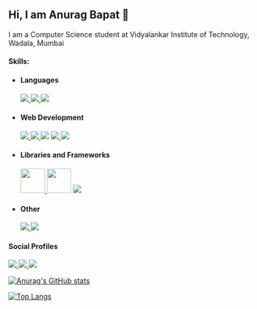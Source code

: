 ## Hi, I am Anurag Bapat 👋 

<!--
**anuragbapat10/anuragbapat10** is a ✨ _special_ ✨ repository because its `README.md` (this file) appears on your GitHub profile.

Here are some ideas to get you started:

- 🔭 I’m currently working on ...
- 🌱 I’m currently learning ...
- 👯 I’m looking to collaborate on ...
- 🤔 I’m looking for help with ...
- 💬 Ask me about ...
- 📫 How to reach me: ...
- 😄 Pronouns: ...
- ⚡ Fun fact: ...
-->

I am a Computer Science student at Vidyalankar Institute of Technology, Wadala, Mumbai


#### Skills: ###

* #### Languages
  <p> 
    <a href='https://www.python.org/'>
      <img src="https://img.icons8.com/color/48/000000/python--v1.png"/>
    </a>
    <a href='https://www.java.com/en/'>
      <img src="https://img.icons8.com/color/48/000000/java-coffee-cup-logo--v1.png"/>
    </a>
    <a href=''>
      <img src="https://img.icons8.com/color/48/000000/c-programming.png"/>
    </a>
  </p>

* #### Web Development
  <p>
    <a href=''>
      <img src="https://img.icons8.com/color/48/000000/html-5--v1.png"/>
    </a>
    <a href=''>
      <img src="https://img.icons8.com/color/48/000000/css3.png"/>
    </a>
    <a>
      <img src="https://img.icons8.com/color/48/000000/javascript--v2.png"/>
    </a>
    <a href='https://getbootstrap.com/'>
      <img src="https://img.icons8.com/color/48/000000/bootstrap.png"/>
    </a>
    <a href='https://www.djangoproject.com/'>
      <img src="https://img.icons8.com/material-outlined/24/000000/django.png"/>
    </a>
  </p>

* #### Libraries and Frameworks
  <p>
    <a href='https://pandas.pydata.org/'>
      <img src='https://upload.wikimedia.org/wikipedia/commons/thumb/2/22/Pandas_mark.svg/800px-Pandas_mark.svg.png' width=48px height=48px>
    </a>
    <a>
      <img src='https://www.vectorlogo.zone/logos/numpy/numpy-icon.svg' height=48px width=48px>
    </a>
    <a> 
      <img src="https://img.icons8.com/color/48/000000/opencv.png"/>
    </a>
  </p>
  
* #### Other
    <p>
      <a href='https://git-scm.com/'>
        <img src="https://img.icons8.com/color/48/000000/git.png"/>
      </a>
      <a href='https://github.com/'>
        <img src="https://img.icons8.com/material-outlined/48/000000/github.png"/>      
      </a>
    </p>

#### Social Profiles
  <p>
    <a href='https://twitter.com/anuragbapat10'>
      <img src="https://img.icons8.com/fluent/48/000000/twitter.png"/>
    </a>
    <a href='https://www.instagram.com/anurag.bapat1006/'>
      <img src="https://img.icons8.com/fluent/48/000000/instagram-new.png"/>
    </a>
    <a href='https://www.linkedin.com/in/anurag-bapat-2367661b1/'>
      <img src="https://img.icons8.com/fluent/48/000000/linkedin.png/">
    </a>
  </p>

[![Anurag's GitHub stats](https://github-readme-stats.vercel.app/api?username=anuragbapat10)](https://github.com/anuragbapat10/github-readme-stats)

[![Top Langs](https://github-readme-stats.vercel.app/api/top-langs/?username=anuragbapat10&langs_count=5&layout=compact)](https://github.com/anuragbapat10/github-readme-stats)
